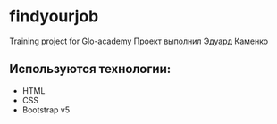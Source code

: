 # findyourjob
Training project for Glo-academy
Проект выполнил Эдуард Каменко

## Используются технологии:
- HTML
- CSS
- Bootstrap v5
